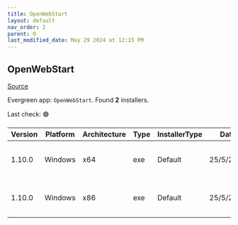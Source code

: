 ```yaml
---
title: OpenWebStart
layout: default
nav_order: 2
parent: O
last_modified_date: May 29 2024 at 12:15 PM
---
```


## OpenWebStart

[Source](https://openwebstart.com/)

Evergreen app: `OpenWebStart`. Found **2** installers.

Last check: 🟢

| Version | Platform | Architecture | Type | InstallerType | Date      | Size     | URI                                                                                                                                                                                                            |
| ------- | -------- | ------------ | ---- | ------------- | --------- | -------- | -------------------------------------------------------------------------------------------------------------------------------------------------------------------------------------------------------------- |
| 1.10.0  | Windows  | x64          | exe  | Default       | 25/5/2024 | 58875984 | [https://github.com/karakun/OpenWebStart/releases/download/v1.10.0/OpenWebStart_windows-x64_1_10_0.exe](https://github.com/karakun/OpenWebStart/releases/download/v1.10.0/OpenWebStart_windows-x64_1_10_0.exe) |
| 1.10.0  | Windows  | x86          | exe  | Default       | 25/5/2024 | 58669648 | [https://github.com/karakun/OpenWebStart/releases/download/v1.10.0/OpenWebStart_windows-x32_1_10_0.exe](https://github.com/karakun/OpenWebStart/releases/download/v1.10.0/OpenWebStart_windows-x32_1_10_0.exe) |
